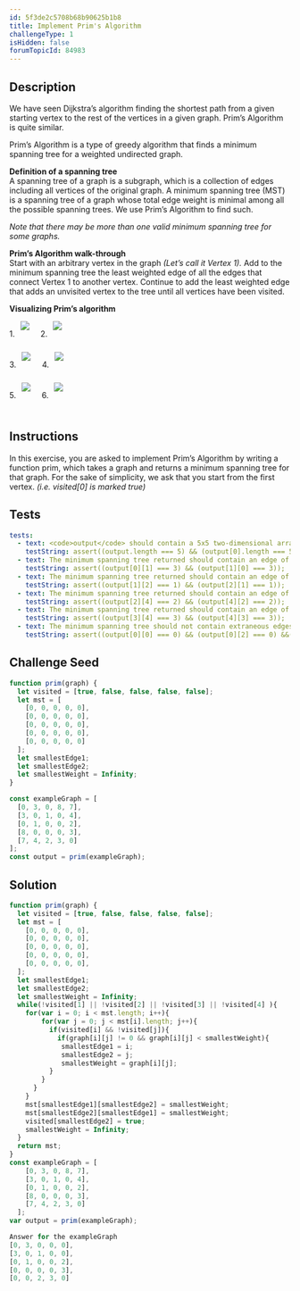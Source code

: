 ```yaml
---
id: 5f3de2c5708b68b90625b1b8
title: Implement Prim's Algorithm
challengeType: 1
isHidden: false
forumTopicId: 84983
---
```


## Description

<section id='description'>

We have seen Dijkstra’s algorithm finding the shortest path from a given starting vertex to the rest of the vertices in a given graph. Prim’s Algorithm is quite similar.

Prim’s Algorithm is a type of greedy algorithm that finds a minimum spanning tree for a weighted undirected graph.

<strong>Definition of a spanning tree</strong> </br>
A spanning tree of a graph is a subgraph, which is a collection of edges including all vertices of the original graph. A minimum spanning tree (MST) is a spanning tree of a graph whose total edge weight is minimal among all the possible spanning trees. We use Prim’s Algorithm to find such.

<em>Note that there may be more than one valid minimum spanning tree for some graphs.</em>

<strong>Prim’s Algorithm walk-through</strong> </br>
Start with an arbitrary vertex in the graph <em>(Let’s call it Vertex 1).</em>
Add to the minimum spanning tree the least weighted edge of all the edges that connect Vertex 1 to another vertex.
Continue to add the least weighted edge that adds an unvisited vertex to the tree until all vertices have been visited.

<strong>Visualizing Prim’s algorithm</strong> </br>

<div style="display:flex;flex-direction:column;">
    <div style="display:flex;flex-direction:row;margin-bottom: 10px">
        <p>1.</p>
        <!-- Img 1 -->
        <img class='img-responsive' style="margin-left:10px;padding-right: 20px;" src='https://user-images.githubusercontent.com/54512885/90711423-ae7e1580-e26e-11ea-8988-952accf84a26.jpg'>
        <p>2.</p>
        <!-- Img 2 -->
        <img class='img-responsive' style="margin-left:10px;" src='https://user-images.githubusercontent.com/54512885/90711467-cc4b7a80-e26e-11ea-95dc-f1dca8fa57f5.jpg'>
    </div>
    <div style="display:flex;flex-direction:row;margin-bottom: 10px">
        <p>3.</p>
        <!-- Img 3 -->
        <img class='img-responsive' style="margin-left:10px;padding-right: 20px;" src='https://user-images.githubusercontent.com/54512885/90711486-de2d1d80-e26e-11ea-982c-d60b0068f82b.jpg'>
        <p>4.</p>
        <!-- Img 4 -->
        <img class='img-responsive' style="margin-left:10px;" src='https://user-images.githubusercontent.com/36285777/90711412-43c8dc00-e266-11ea-8098-e024a859c025.jpg'>
    </div>
    <div style="display:flex;flex-direction:row;margin-bottom: 10px">
        <p>5.</p>
        <!-- Img 5 -->
        <img class='img-responsive' style="margin-left:10px;padding-right: 20px;" src='https://user-images.githubusercontent.com/36285777/90711414-45929f80-e266-11ea-8c23-491441f38629.jpg'>
        <p>6.</p>
        <!-- Img 6 -->
        <img class='img-responsive' style="margin-left:10px;" src='https://user-images.githubusercontent.com/36285777/90711415-475c6300-e266-11ea-98c4-6cb4a6d7212e.jpg'>
    </div>
</div>

</section>

## Instructions

<section id='instructions'>

In this exercise, you are asked to implement Prim’s Algorithm by writing a function prim, which takes a graph and returns a minimum spanning tree for that graph. For the sake of simplicity, we ask that you start from the first vertex. <em>(i.e. visited[0] is marked true)</em>

</section>

## Tests

<section id='tests'>

```yml
tests:
  - text: <code>output</code> should contain a 5x5 two-dimensional array.
    testString: assert((output.length === 5) && (output[0].length === 5));
  - text: The minimum spanning tree returned should contain an edge of weight 3 between the first and second nodes.
    testString: assert((output[0][1] === 3) && (output[1][0] === 3));
  - text: The minimum spanning tree returned should contain an edge of weight 1 between the second and third nodes.
    testString: assert((output[1][2] === 1) && (output[2][1] === 1));
  - text: The minimum spanning tree returned should contain an edge of weight 2 between the third and fifth nodes.
    testString: assert((output[2][4] === 2) && (output[4][2] === 2));
  - text: The minimum spanning tree returned should contain an edge of weight 3 between the fourth and fifth nodes.
    testString: assert((output[3][4] === 3) && (output[4][3] === 3));
  - text: The minimum spanning tree should not contain extraneous edges.
    testString: assert((output[0][0] === 0) && (output[0][2] === 0) &&(output[0][3] === 0) &&(output[0][4] === 0) &&(output[1][1] === 0) &&(output[1][3] === 0) &&(output[1][4] === 0) &&(output[2][0] === 0) &&(output[2][2] === 0) &&(output[2][3] === 0) &&(output[3][0] === 0) &&(output[3][1] === 0) &&(output[3][2] === 0) &&(output[3][3] === 0) &&(output[4][0] === 0) &&(output[4][1] === 0) &&(output[4][4] === 0))
```

</section>

## Challenge Seed

<section id='challengeSeed'>

<div id='js-seed'>

```js
function prim(graph) {
  let visited = [true, false, false, false, false];
  let mst = [
    [0, 0, 0, 0, 0],
    [0, 0, 0, 0, 0],
    [0, 0, 0, 0, 0],
    [0, 0, 0, 0, 0],
    [0, 0, 0, 0, 0]
  ];
  let smallestEdge1;
  let smallestEdge2;
  let smallestWeight = Infinity;
}

const exampleGraph = [
  [0, 3, 0, 8, 7],
  [3, 0, 1, 0, 4],
  [0, 1, 0, 0, 2],
  [8, 0, 0, 0, 3],
  [7, 4, 2, 3, 0]
];
const output = prim(exampleGraph);
```

</div>
</section>

## Solution

<section id='solution'>

```js
function prim(graph) {
  let visited = [true, false, false, false, false];
  let mst = [
    [0, 0, 0, 0, 0],
    [0, 0, 0, 0, 0],
    [0, 0, 0, 0, 0],
    [0, 0, 0, 0, 0],
    [0, 0, 0, 0, 0],
  ];
  let smallestEdge1;
  let smallestEdge2;
  let smallestWeight = Infinity;
  while(!visited[1] || !visited[2] || !visited[3] || !visited[4] ){
    for(var i = 0; i < mst.length; i++){
        for(var j = 0; j < mst[i].length; j++){
          if(visited[i] && !visited[j]){
            if(graph[i][j] != 0 && graph[i][j] < smallestWeight){
             smallestEdge1 = i;
             smallestEdge2 = j;
             smallestWeight = graph[i][j];
          }
        }
      }
    }
    mst[smallestEdge1][smallestEdge2] = smallestWeight;
    mst[smallestEdge2][smallestEdge1] = smallestWeight;
    visited[smallestEdge2] = true;
    smallestWeight = Infinity;
  }
  return mst;
}
const exampleGraph = [
    [0, 3, 0, 8, 7],
    [3, 0, 1, 0, 4],
    [0, 1, 0, 0, 2],
    [8, 0, 0, 0, 3],
    [7, 4, 2, 3, 0]
  ];
var output = prim(exampleGraph);

Answer for the exampleGraph
[0, 3, 0, 0, 0],
[3, 0, 1, 0, 0],
[0, 1, 0, 0, 2],
[0, 0, 0, 0, 3],
[0, 0, 2, 3, 0]
```

</section>
